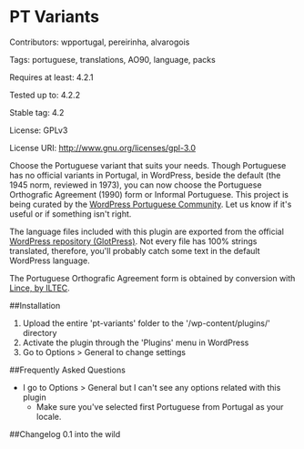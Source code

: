 PT Variants
==========
Contributors: wpportugal, pereirinha, alvarogois

Tags: portuguese, translations, AO90, language, packs

Requires at least: 4.2.1

Tested up to: 4.2.2

Stable tag: 4.2

License: GPLv3

License URI: http://www.gnu.org/licenses/gpl-3.0

Choose the Portuguese variant that suits your needs. Though Portuguese has no official variants in Portugal, in WordPress, beside the default (the 1945 norm, reviewed in 1973), you can now choose the Portuguese Orthografic Agreement (1990) form or Informal Portuguese. This project is being curated by the [WordPress Portuguese Community](http://palheta.wp-portugal.com). Let us know if it's useful or if something isn't right.

The language files included with this plugin are exported from the official [WordPress repository (GlotPress)](https://translate.wordpress.org/projects/wp/dev). Not every file has 100% strings translated, therefore, you'll probably catch some text in the default WordPress language.

The Portuguese Orthografic Agreement form is obtained by conversion with [Lince, by ILTEC](http://www.portaldalinguaportuguesa.org/?action=lince).  

##Installation

1. Upload the entire 'pt-variants' folder to the '/wp-content/plugins/' directory
1. Activate the plugin through the 'Plugins' menu in WordPress
1. Go to Options > General to change settings

##Frequently Asked Questions

* I go to Options > General but I can't see any options related with this plugin
    * Make sure you've selected first Portuguese from Portugal as your locale.

##Changelog
0.1 into the wild
